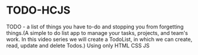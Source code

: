 # TODO-HCJS
 TODO - a list of things you have to-do and stopping you from forgetting things.(A simple to do list
app to manage your tasks, projects, and team's work. In this video series we will create a TodoList, in which we can
create, read, update and delete Todos.)
Using only HTML CSS JS
